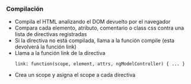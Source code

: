 ### Compilación

- Compila el HTML analizando el DOM devuelto por el navegador
- Compara cada elemento, atributo, comentario o class css contra una lista de directivas registradas
- Si la directiva no está compilada, llama a la función compile (esta devolverá la función link)
- Llama a la función link de la directiva
    ```
    link: function(scope, element, attrs, ngModelController) { ... }
    ```
- Crea un scope y asigna el scope a cada directiva
